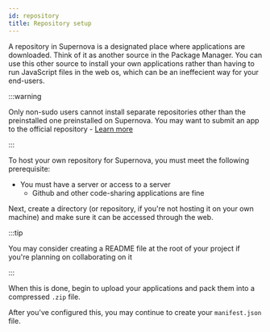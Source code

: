 ```yaml
---
id: repository
title: Repository setup
---
```


A repository in Supernova is a designated place where applications are downloaded. Think of it as another source in the Package Manager. You can use this other source to install your own applications rather than having to run JavaScript files in the web os, which can be an ineffecient way for your end-users.

:::warning

Only non-sudo users cannot install separate repositories other than the preinstalled one preinstalled on Supernova. You may want to submit an app to the official repository - [Learn more](submitting-app)

:::

To host your own repository for Supernova, you must meet the following prerequisite:  

* You must have a server or access to a server  
    * Github and other code-sharing applications are fine

Next, create a directory (or repository, if you're not hosting it on your own machine) and make sure it can be accessed through the web.  

:::tip

You may consider creating a README file at the root of your project if you're planning on collaborating on it

:::

When this is done, begin to upload your applications and pack them into a compressed `.zip` file.

After you've configured this, you may continue to create your `manifest.json` file.